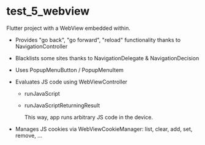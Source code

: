# test_5_webview

Flutter project with a WebView embedded within.

- Provides "go back", "go forward", "reload" functionality thanks to NavigationController
- Blacklists some sites thanks to NavigationDelegate & NavigationDecision
- Uses PopupMenuButton / PopupMenuItem
- Evaluates JS code using WebViewController

  - runJavaScript
  - runJavaScriptReturningResult

    This way, app runs arbitrary JS code in the device.

- Manages JS cookies via WebViewCookieManager: list, clear, add, set, remove, ...
